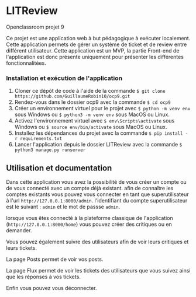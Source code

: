 # LITReview

Openclassroom projet 9

Ce projet est une application web à but pédagogique à exécuter localement. Cette application permets de gérer un système de ticket et de review entre différent utilisateur.
Cette application est un MVP, la partie Front-end de l'application est donc présente uniquement pour présenter les différentes fonctionnalitées.

### Installation et exécution de l'application

1.  Cloner ce dépôt de code à l'aide de la commande  `$ git clone https://github.com/GuillaumeRobin10/ocp9.git`
2.  Rendez-vous dans le dossier ocp9 avec la commande `$ cd ocp9`
3.  Créer un environnement virtuel pour le projet avec  `$ python -m venv env`  sous Windows ou  `$ python3 -m venv env`  sous MacOS ou Linux.
4.  Activez l'environnement virtuel avec  `$ env\Scripts\activate`  sous Windows ou  `$ source env/bin/activate`  sous MacOS ou Linux.
5.  Installez les dépendances du projet avec la commande  `$ pip install -r requirements.txt`
6.  Lancer l'application depuis le dossier LITReview avec la commande `$ python3 manage.py runserver`

## Utilisation et documentation

Dans cette application vous avez la possibilité de vous créer un compte ou de vous connecté avec un compte déjà existant.
afin de connaître les comptes existants vous pouvez vous connecter en tant que superutilisateur à l'url `http://127.0.0.1:8000/admin`.
l'identifiant du compte superutilisateur est le suivant : `admin` et le mot de passse `admin`.

lorsque vous êtes connecté à la plateforme classique de l'application (`http://127.0.0.1:8000/home`) vous pouvez créer des critiques ou en demander.

Vous pouvez également suivre des utilisateurs afin de voir leurs critiques et leurs tickets.

La page Posts permet de voir vos posts. 

La page Flux permet de voir les tickets des utilisateurs que vous suivez ainsi que les réponses à vos tickets.

Enfin vous pouvez vous déconnecter.
